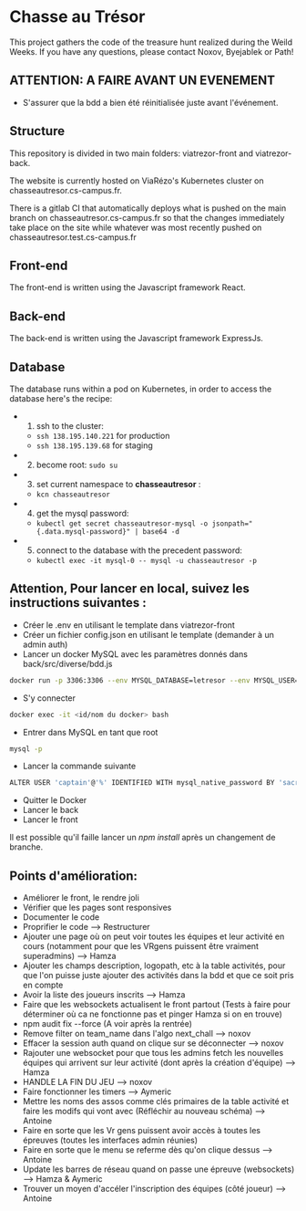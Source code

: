 # Chasse au Trésor

This project gathers the code of the treasure hunt realized during the Weild Weeks.
If you have any questions, please contact Noxov, Byejablek or Path!

## ATTENTION: A FAIRE AVANT UN EVENEMENT

- S'assurer que la bdd a bien été réinitialisée juste avant l'événement.

## Structure

This repository is divided in two main folders: viatrezor-front and viatrezor-back.

The website is currently hosted on ViaRézo's Kubernetes cluster on chasseautresor.cs-campus.fr.

There is a gitlab CI that automatically deploys what is pushed on the main branch on chasseautresor.cs-campus.fr so that the changes immediately take place on the site while whatever was most recently pushed on chasseautresor.test.cs-campus.fr

## Front-end

The front-end is written using the Javascript framework React.

## Back-end

The back-end is written using the Javascript framework ExpressJs.

## Database

The database runs within a pod on Kubernetes, in order to access the database here's the recipe:

- 1. ssh to the cluster:

  - `ssh 138.195.140.221` for production
  - `ssh 138.195.139.68` for staging

- 2. become root: `sudo su`
- 3. set current namespace to **chasseautresor** :

  - `kcn chasseautresor`

- 4. get the mysql password:

  - `kubectl get secret chasseautresor-mysql -o jsonpath="{.data.mysql-password}" | base64 -d`

- 5. connect to the database with the precedent password:

  - `kubectl exec -it mysql-0 -- mysql -u chasseautresor -p`

## Attention, Pour lancer en local, suivez les instructions suivantes :

- Créer le .env en utilisant le template dans viatrezor-front
- Créer un fichier config.json en utilisant le template (demander à un admin auth)
- Lancer un docker MySQL avec les paramètres donnés dans back/src/diverse/bdd.js

```bash
docker run -p 3306:3306 --env MYSQL_DATABASE=letresor --env MYSQL_USER=captain --env MYSQL_PASSWORD=sacrebleu --env MYSQL_ROOT_PASSWORD=poney -d mysql
```

- S'y connecter

```bash
docker exec -it <id/nom du docker> bash
```

- Entrer dans MySQL en tant que root

```bash
mysql -p
```

- Lancer la commande suivante

```bash
ALTER USER 'captain'@'%' IDENTIFIED WITH mysql_native_password BY 'sacrebleu';
```

- Quitter le Docker
- Lancer le back
- Lancer le front

Il est possible qu'il faille lancer un _npm install_ après un changement de branche.

## Points d'amélioration:

- Améliorer le front, le rendre joli
- Vérifier que les pages sont responsives
- Documenter le code
- Proprifier le code --> Restructurer
- Ajouter une page où on peut voir toutes les équipes et leur activité en cours (notamment pour que les VRgens puissent être vraiment superadmins) --> Hamza
- Ajouter les champs description, logopath, etc à la table activités, pour que l'on puisse juste ajouter des activités dans la bdd et que ce soit pris en compte
- Avoir la liste des joueurs inscrits --> Hamza
- Faire que les websockets actualisent le front partout (Tests à faire pour déterminer où ca ne fonctionne pas et pinger Hamza si on en trouve)
- npm audit fix --force (A voir après la rentrée)
- Remove filter on team_name dans l'algo next_chall --> noxov
- Effacer la session auth quand on clique sur se déconnecter --> noxov
- Rajouter une websocket pour que tous les admins fetch les nouvelles équipes qui arrivent sur leur activité (dont après la création d'équipe) --> Hamza
- HANDLE LA FIN DU JEU --> noxov
- Faire fonctionner les timers --> Aymeric
- Mettre les noms des assos comme clés primaires de la table activité et faire les modifs qui vont avec (Réfléchir au nouveau schéma) --> Antoine
- Faire en sorte que les Vr gens puissent avoir accès à toutes les épreuves (toutes les interfaces admin réunies)
- Faire en sorte que le menu se referme dès qu'on clique dessus --> Antoine
- Update les barres de réseau quand on passe une épreuve (websockets) --> Hamza & Aymeric
- Trouver un moyen d'accéler l'inscription des équipes (côté joueur) --> Antoine
